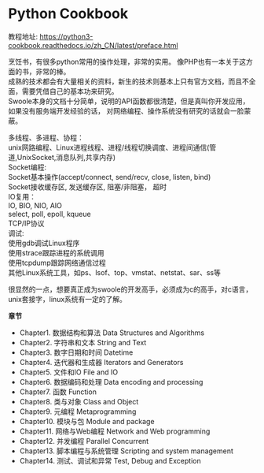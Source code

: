 # Python Cookbook
教程地址: <https://python3-cookbook.readthedocs.io/zh_CN/latest/preface.html>       

烹饪书，有很多python常用的操作处理，非常的实用。
像PHP也有一本关于这方面的书，非常的棒。     
成熟的技术都会有大量相关的资料，新生的技术则基本上只有官方文档，而且不全面，需要凭借自己的基本功来研究。    
Swoole本身的文档十分简单，说明的API函数都很清楚，但是真叫你开发应用，如果没有服务端开发经验的话，
对网络编程、操作系统没有研究的话就会一脸蒙蔽。

多线程、多进程、协程：          
    unix网路编程、Linux进程线程、进程/线程切换调度、进程间通信(管道,UnixSocket,消息队列,共享内存)       
Socket编程:         
    Socket基本操作(accept/connect, send/recv, close, listen, bind)      
    Socket接收缓存区, 发送缓存区, 阻塞/非阻塞， 超时            
IO复用：            
    IO, BIO, NIO, AIO       
    select, poll, epoll, kqueue     
TCP/IP协议          
调试:           
    使用gdb调试Linux程序        
    使用strace跟踪进程的系统调用        
    使用tcpdump跟踪网络通信过程     
    其他Linux系统工具，如ps、lsof、top、vmstat、netstat、sar、ss等      

很显然的一点，想要真正成为swoole的开发高手，必须成为c的高手，对c语言，unix套接字，linux系统有一定的了解。       

**章节**

- Chapter1. 数据结构和算法 Data Structures and Algorithms           
- Chapter2. 字符串和文本  String and Text     
- Chapter3. 数字日期和时间  Datetime      
- Chapter4. 迭代器和生成器 Iterators and Generators           
- Chapter5. 文件和IO  File and IO         
- Chapter6. 数据编码和处理 Data encoding and processing       
- Chapter7. 函数 Function         
- Chapter8. 类与对象 Class and Object         
- Chapter9. 元编程  Metaprogramming      
- Chapter10. 模块与包 Module and package      
- Chapter11. 网络与Web编程 Network and Web programming        
- Chapter12. 并发编程   Parallel Concurrent
- Chapter13. 脚本编程与系统管理 Scripting and system management
- Chapter14. 测试、调试和异常 Test, Debug and Exception            